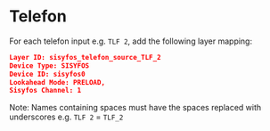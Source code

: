 # Telefon

For each telefon input e.g. `TLF 2`, add the following layer mapping:

```JSON
Layer ID: sisyfos_telefon_source_TLF_2
Device Type: SISYFOS
Device ID: sisyfos0
Lookahead Mode: PRELOAD,
Sisyfos Channel: 1
```

Note: Names containing spaces must have the spaces replaced with underscores e.g. `TLF 2` = `TLF_2`
